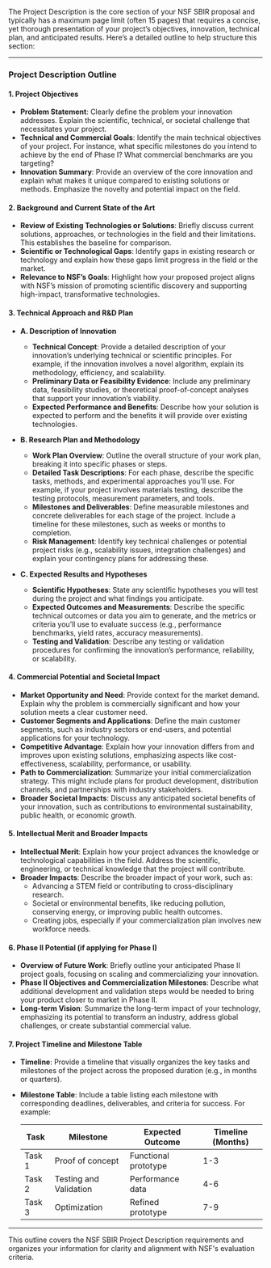 The Project Description is the core section of your NSF SBIR proposal and typically has a maximum page limit (often 15 pages) that requires a concise, yet thorough presentation of your project’s objectives, innovation, technical plan, and anticipated results. Here’s a detailed outline to help structure this section:

---

### Project Description Outline

#### 1. **Project Objectives**
   - **Problem Statement**: Clearly define the problem your innovation addresses. Explain the scientific, technical, or societal challenge that necessitates your project.
   - **Technical and Commercial Goals**: Identify the main technical objectives of your project. For instance, what specific milestones do you intend to achieve by the end of Phase I? What commercial benchmarks are you targeting?
   - **Innovation Summary**: Provide an overview of the core innovation and explain what makes it unique compared to existing solutions or methods. Emphasize the novelty and potential impact on the field.

#### 2. **Background and Current State of the Art**
   - **Review of Existing Technologies or Solutions**: Briefly discuss current solutions, approaches, or technologies in the field and their limitations. This establishes the baseline for comparison.
   - **Scientific or Technological Gaps**: Identify gaps in existing research or technology and explain how these gaps limit progress in the field or the market.
   - **Relevance to NSF’s Goals**: Highlight how your proposed project aligns with NSF’s mission of promoting scientific discovery and supporting high-impact, transformative technologies.

#### 3. **Technical Approach and R&D Plan**
   - **A. Description of Innovation**
     - **Technical Concept**: Provide a detailed description of your innovation’s underlying technical or scientific principles. For example, if the innovation involves a novel algorithm, explain its methodology, efficiency, and scalability.
     - **Preliminary Data or Feasibility Evidence**: Include any preliminary data, feasibility studies, or theoretical proof-of-concept analyses that support your innovation’s viability.
     - **Expected Performance and Benefits**: Describe how your solution is expected to perform and the benefits it will provide over existing technologies.

   - **B. Research Plan and Methodology**
     - **Work Plan Overview**: Outline the overall structure of your work plan, breaking it into specific phases or steps.
     - **Detailed Task Descriptions**: For each phase, describe the specific tasks, methods, and experimental approaches you’ll use. For example, if your project involves materials testing, describe the testing protocols, measurement parameters, and tools.
     - **Milestones and Deliverables**: Define measurable milestones and concrete deliverables for each stage of the project. Include a timeline for these milestones, such as weeks or months to completion.
     - **Risk Management**: Identify key technical challenges or potential project risks (e.g., scalability issues, integration challenges) and explain your contingency plans for addressing these.

   - **C. Expected Results and Hypotheses**
     - **Scientific Hypotheses**: State any scientific hypotheses you will test during the project and what findings you anticipate.
     - **Expected Outcomes and Measurements**: Describe the specific technical outcomes or data you aim to generate, and the metrics or criteria you’ll use to evaluate success (e.g., performance benchmarks, yield rates, accuracy measurements).
     - **Testing and Validation**: Describe any testing or validation procedures for confirming the innovation’s performance, reliability, or scalability.

#### 4. **Commercial Potential and Societal Impact**
   - **Market Opportunity and Need**: Provide context for the market demand. Explain why the problem is commercially significant and how your solution meets a clear customer need.
   - **Customer Segments and Applications**: Define the main customer segments, such as industry sectors or end-users, and potential applications for your technology.
   - **Competitive Advantage**: Explain how your innovation differs from and improves upon existing solutions, emphasizing aspects like cost-effectiveness, scalability, performance, or usability.
   - **Path to Commercialization**: Summarize your initial commercialization strategy. This might include plans for product development, distribution channels, and partnerships with industry stakeholders.
   - **Broader Societal Impacts**: Discuss any anticipated societal benefits of your innovation, such as contributions to environmental sustainability, public health, or economic growth.

#### 5. **Intellectual Merit and Broader Impacts**
   - **Intellectual Merit**: Explain how your project advances the knowledge or technological capabilities in the field. Address the scientific, engineering, or technical knowledge that the project will contribute.
   - **Broader Impacts**: Describe the broader impact of your work, such as:
     - Advancing a STEM field or contributing to cross-disciplinary research.
     - Societal or environmental benefits, like reducing pollution, conserving energy, or improving public health outcomes.
     - Creating jobs, especially if your commercialization plan involves new workforce needs.

#### 6. **Phase II Potential (if applying for Phase I)**
   - **Overview of Future Work**: Briefly outline your anticipated Phase II project goals, focusing on scaling and commercializing your innovation.
   - **Phase II Objectives and Commercialization Milestones**: Describe what additional development and validation steps would be needed to bring your product closer to market in Phase II.
   - **Long-term Vision**: Summarize the long-term impact of your technology, emphasizing its potential to transform an industry, address global challenges, or create substantial commercial value.

#### 7. **Project Timeline and Milestone Table**
   - **Timeline**: Provide a timeline that visually organizes the key tasks and milestones of the project across the proposed duration (e.g., in months or quarters).
   - **Milestone Table**: Include a table listing each milestone with corresponding deadlines, deliverables, and criteria for success. For example:

     | Task | Milestone | Expected Outcome | Timeline (Months) |
     |------|-----------|------------------|-------------------|
     | Task 1 | Proof of concept | Functional prototype | 1-3 |
     | Task 2 | Testing and Validation | Performance data | 4-6 |
     | Task 3 | Optimization | Refined prototype | 7-9 |

---

This outline covers the NSF SBIR Project Description requirements and organizes your information for clarity and alignment with NSF's evaluation criteria.
